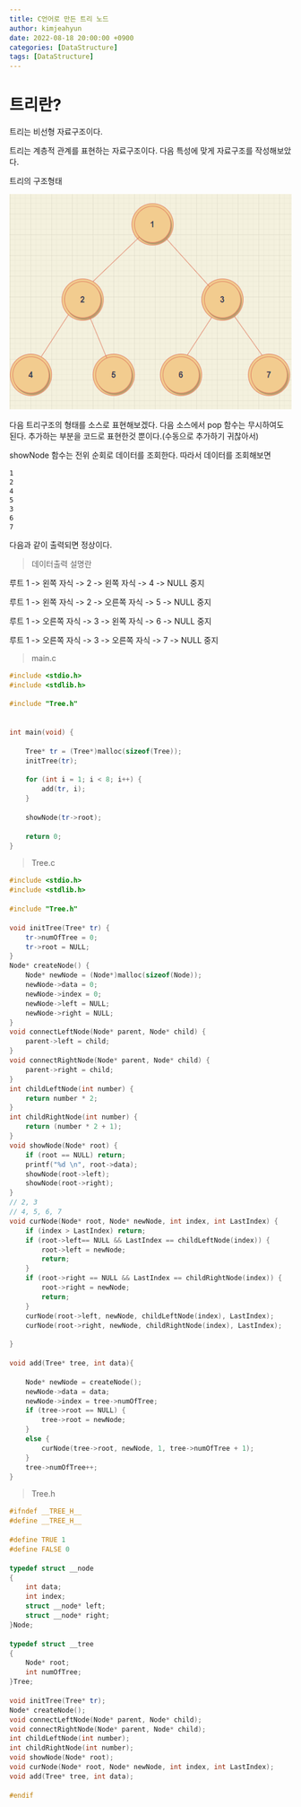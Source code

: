 ```yaml
---
title: C언어로 만든 트리 노드
author: kimjeahyun
date: 2022-08-18 20:00:00 +0900
categories: [DataStructure]
tags: [DataStructure]
---
```


# 트리란?

트리는 비선형 자료구조이다. 

트리는 계층적 관계를 표현하는 자료구조이다.
다음 특성에 맞게 자료구조를 작성해보았다.

트리의 구조형태

![트리구조](../../img/cpp/structure/Tree.png)

다음 트리구조의 형태를 소스로 표현해보겠다.
다음 소스에서 pop 함수는 무시하여도 된다. 추가하는 부분을 코드로 표현한것 뿐이다.(수동으로 추가하기 귀찮아서)

showNode 함수는 전위 순회로 데이터를 조회한다.
따라서 데이터를 조회해보면

~~~
1
2
4
5
3
6
7
~~~

다음과 같이 출력되면 정상이다.

>데이터출력 설명란

루트 1 -> 왼쪽 자식 -> 2 -> 왼쪽 자식 -> 4 -> NULL 중지

루트 1 -> 왼쪽 자식 -> 2 -> 오른쪽 자식 -> 5 -> NULL 중지

루트 1 -> 오른쪽 자식 -> 3 -> 왼쪽 자식 -> 6 -> NULL 중지

루트 1 -> 오른쪽 자식 -> 3 -> 오른쪽 자식 -> 7 -> NULL 중지

>main.c

```cpp
#include <stdio.h>
#include <stdlib.h>

#include "Tree.h"


int main(void) {

	Tree* tr = (Tree*)malloc(sizeof(Tree));
	initTree(tr);

	for (int i = 1; i < 8; i++) {
		add(tr, i);
	}

	showNode(tr->root);

	return 0;
}
```

>Tree.c

```cpp
#include <stdio.h>
#include <stdlib.h>

#include "Tree.h"

void initTree(Tree* tr) {
	tr->numOfTree = 0;
	tr->root = NULL;
}
Node* createNode() {
	Node* newNode = (Node*)malloc(sizeof(Node));
	newNode->data = 0;
	newNode->index = 0;
	newNode->left = NULL;
	newNode->right = NULL;
}
void connectLeftNode(Node* parent, Node* child) {
	parent->left = child;
}
void connectRightNode(Node* parent, Node* child) {
	parent->right = child;
}
int childLeftNode(int number) {
	return number * 2;
}
int childRightNode(int number) {
	return (number * 2 + 1);
}
void showNode(Node* root) {
	if (root == NULL) return;
	printf("%d \n", root->data);
	showNode(root->left);
	showNode(root->right);
}
// 2, 3 
// 4, 5, 6, 7
void curNode(Node* root, Node* newNode, int index, int LastIndex) {
	if (index > LastIndex) return;
	if (root->left== NULL && LastIndex == childLeftNode(index)) {
		root->left = newNode;
		return;
	}
	if (root->right == NULL && LastIndex == childRightNode(index)) {
		root->right = newNode;
		return;
	}
	curNode(root->left, newNode, childLeftNode(index), LastIndex);
	curNode(root->right, newNode, childRightNode(index), LastIndex);

}

void add(Tree* tree, int data){
	
	Node* newNode = createNode();
	newNode->data = data;
	newNode->index = tree->numOfTree;
	if (tree->root == NULL) {
		tree->root = newNode;
	}
	else {
		curNode(tree->root, newNode, 1, tree->numOfTree + 1);
	}
	tree->numOfTree++;
}

```

>Tree.h

```cpp
#ifndef __TREE_H__
#define __TREE_H__

#define TRUE 1
#define FALSE 0

typedef struct __node
{
	int data;
	int index;
	struct __node* left;
	struct __node* right;
}Node;

typedef struct __tree
{
	Node* root;
	int numOfTree;
}Tree;

void initTree(Tree* tr);
Node* createNode();
void connectLeftNode(Node* parent, Node* child);
void connectRightNode(Node* parent, Node* child);
int childLeftNode(int number);
int childRightNode(int number);
void showNode(Node* root);
void curNode(Node* root, Node* newNode, int index, int LastIndex);
void add(Tree* tree, int data);

#endif
```